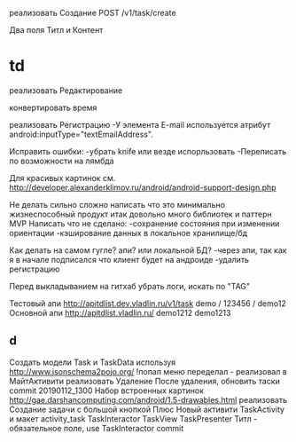 реализовать Создание POST /v1/task/create


Два поля Титл и Контент


td
===

реализовать Редактирование 

конвертировать время

реализовать Регистрацию
-У элемента E-mail используется атрибут android:inputType="textEmailAddress".

Исправить ошибки:
-убрать knife или везде испорльзовать
-Переписать по возможности на лямбда

Для красивых картинок см. http://developer.alexanderklimov.ru/android/android-support-design.php

Не делать сильно сложно
написать что это минимально жизнеспособный продукт 
итак довольно много библиотек и паттерн MVP
Написать что не сделано:
-сохранение состояния при изменении ориентации
-кэширование данных в локальное хранилище/бд

Как делать на самом гугле? апи? или локальной БД?
-через апи, так как я в начале подписался что клиент будет на андроиде
-удалить регистрацию

Перед выкладыванием на гитхаб убрать логи, искать по "TAG"

Тестовый апи http://apitdlist.dev.vladlin.ru/v1/task  demo / 123456 / demo12
Основной апи http://apitdlist.vladlin.ru/ demo1212 demo1213

d
---
Создать модели Task и TaskData используя http://www.jsonschema2pojo.org/
!попап меню переделал -  реализовал в МайтАктивити
реализовать Удаление
После удаления, обновить таски
commit 20190112_1300
Набор встроенных картинок http://gae.darshancomputing.com/android/1.5-drawables.html
реализовать Создание задачи с большой кнопкой Плюс
Новый активити TaskActivity и макет activity_task
TaskInteractor
TaskView
TaskPresenter
Титл - обязательное поле, use TaskInteractor
commit 